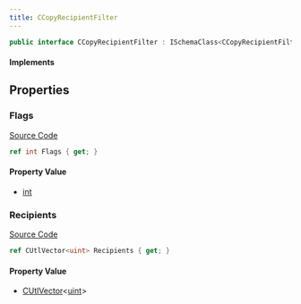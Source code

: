 ```yaml
---
title: CCopyRecipientFilter
---
```


```csharp
public interface CCopyRecipientFilter : ISchemaClass<CCopyRecipientFilter>, ISchemaField, ISchemaClass, INativeHandle
```

#### Implements

## Properties

### Flags

[Source Code](https://github.com/swiftly-solution/swiftlys2/blob/beta/managed/src/SwiftlyS2.Generated/Schemas/Interfaces/CCopyRecipientFilter.cs#L16)

```csharp
ref int Flags { get; }
```

#### Property Value

- [int](https://learn.microsoft.com/dotnet/api/system.int32)

### Recipients

[Source Code](https://github.com/swiftly-solution/swiftlys2/blob/beta/managed/src/SwiftlyS2.Generated/Schemas/Interfaces/CCopyRecipientFilter.cs#L18)

```csharp
ref CUtlVector<uint> Recipients { get; }
```

#### Property Value

- [CUtlVector](/docs/api/-1)<[uint](https://learn.microsoft.com/dotnet/api/system.uint32)>


